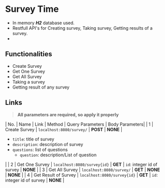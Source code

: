 # Survey Time

- In memory *__H2__* database used.
- Restfull API's for Creating survey, Taking survey, Getting results of a survey.
- 

## Functionalities

- Create Survey
- Get One Survey
- Get All Survey
- Taking a survey
- Getting result of any survey 

## Links

> **All parameters are required, so apply it properly**

| No. | Name | Link | Method | Query Parameters | Body Parameters|
| 1 | Create Survey | `localhost:8080/survey/` | **POST** | **NONE** | <ul><li>`title`: title of survey</li><li>`description`: description of survey</li><li>`questions`: list of questions <ul><li>`question`: description/List of question</li></ul></li></ul> |
| 2 | Get One Survey | `localhost:8080/survey{id}` | **GET** | `id`: integer id of survey | **NONE** |
| 3 | Get All Survey | `localhost:8080/survey/` | **GET** | **NONE** | **NONE** |
| 4 | Get Result of Survey | `localhost:8080/survey{id}` | **GET** | `id`: integer id of survey | **NONE** |
